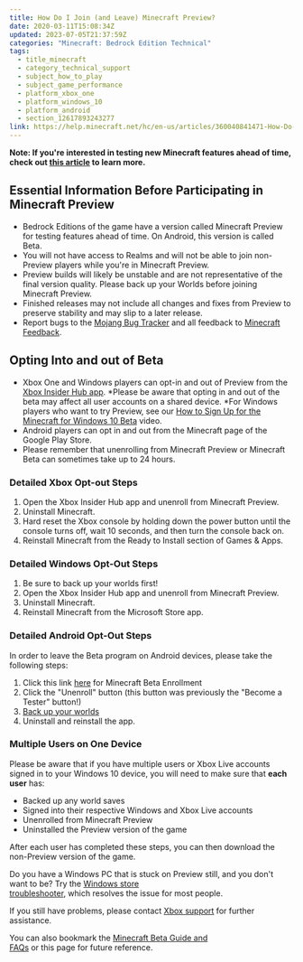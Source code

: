 ```yaml
---
title: How Do I Join (and Leave) Minecraft Preview?
date: 2020-03-11T15:08:34Z
updated: 2023-07-05T21:37:59Z
categories: "Minecraft: Bedrock Edition Technical"
tags:
  - title_minecraft
  - category_technical_support
  - subject_how_to_play
  - subject_game_performance
  - platform_xbox_one
  - platform_windows_10
  - platform_android
  - section_12617893243277
link: https://help.minecraft.net/hc/en-us/articles/360040841471-How-Do-I-Join-and-Leave-Minecraft-Preview-
---
```


**Note: If you're interested in testing new Minecraft features ahead of time, check out [this article](https://www.minecraft.net/en-us/article/testing-new-minecraft-features) to learn more.**

## Essential Information Before Participating in Minecraft Preview

- Bedrock Editions of the game have a version called Minecraft Preview for testing features ahead of time. On Android, this version is called Beta.
- You will not have access to Realms and will not be able to join non-Preview players while you're in Minecraft Preview. 
- Preview builds will likely be unstable and are not representative of the final version quality. Please back up your Worlds before joining Minecraft Preview. 
- Finished releases may not include all changes and fixes from Preview to preserve stability and may slip to a later release. 
- Report bugs to the [Mojang Bug Tracker](https://bugs.mojang.com/secure/Dashboard.jspa) and all feedback to [Minecraft Feedback](https://feedback.minecraft.net/hc/en-us). 

## Opting Into and out of Beta 

- Xbox One and Windows players can opt-in and out of Preview from the [Xbox Insider Hub app](https://support.xbox.com/en-US/help/account-profile/manage-account/xbox-insider-hub). *Please be aware that opting in and out of the beta may affect all user accounts on a shared device. *For Windows players who want to try Preview, see our [How to Sign Up for the Minecraft for Windows 10 Beta](https://www.youtube.com/watch?v=VcpNfG_3irw&feature=youtu.be) video.  
- Android players can opt in and out from the Minecraft page of the Google Play Store. 
- Please remember that unenrolling from Minecraft Preview or Minecraft Beta can sometimes take up to 24 hours. 

### Detailed Xbox Opt-out Steps 

1.  Open the Xbox Insider Hub app and unenroll from Minecraft Preview. 
2.  Uninstall Minecraft. 
3.  Hard reset the Xbox console by holding down the power button until the console turns off, wait 10 seconds, and then turn the console back on. 
4.  Reinstall Minecraft from the Ready to Install section of Games & Apps. 

### Detailed Windows Opt-Out Steps 

1.  Be sure to back up your worlds first! 
2.  Open the Xbox Insider Hub app and unenroll from Minecraft Preview. 
3.  Uninstall Minecraft. 
4.  Reinstall Minecraft from the Microsoft Store app. 

### Detailed Android Opt-Out Steps

In order to leave the Beta program on Android devices, please take the following steps:  

1.  Click this link [here](https://play.google.com/apps/testing/com.mojang.minecraftpe) for Minecraft Beta Enrollment
2.  Click the "Unenroll" button (this button was previously the "Become a Tester" button!)
3.  [Back up your worlds](./Managing-Data-and-Game-Storage-in-Minecraft-Bedrock-Edition.md#back-up-minecraft-bedrock-edition-worlds)
4.  Uninstall and reinstall the app.

### Multiple Users on One Device 

Please be aware that if you have multiple users or Xbox Live accounts signed in to your Windows 10 device, you will need to make sure that **each user** has: 

- Backed up any world saves 
- Signed into their respective Windows and Xbox Live accounts 
- Unenrolled from Minecraft Preview
- Uninstalled the Preview version of the game 

After each user has completed these steps, you can then download the non-Preview version of the game. 

Do you have a Windows PC that is stuck on Preview still, and you don't want to be? Try the [Windows store troubleshooter](https://support.microsoft.com/en-us/help/4027498/microsoft-store-fix-problems-with-apps%20support.microsoft.com), which resolves the issue for most people. 

If you still have problems, please contact [Xbox support](http://support.xbox.com/) for further assistance. 

You can also bookmark the [Minecraft Beta Guide and FAQs](http://aka.ms/MinecraftXIP) or this page for future reference.

